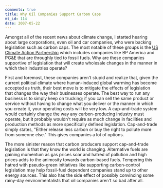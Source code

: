 ```yaml
--- 
comments: true
title: Why Oil Companies Support Carbon Caps
mt_id: 114
date: 2007-05-22
---
```

Amongst all of the recent news about climate change, I started hearing about large corporations, even oil and car companies, who were backing legislation such as carbon caps.  The most notable of these groups is the [US Climate Action Partnership](http://en.wikipedia.org/wiki/U.S._Climate_Action_Partnership) which includes companies like BP America and PG&E that are throughly tied to fossil fuels.  Why are these companies supportive of legislation that will create wholesale changes in the manner in which their industries operate?

First and foremost, these companies aren't stupid and realize that, given the current political climate where human-induced global warming has become accepted as truth, their best move is to mitigate the effects of legislation that changes the way their businesses operate.  The best way to run any business is to simply keep on trucking; if you can sell the same product or service without having to change what you deliver or the manner in which you create it, your operating costs will be very low.  A cap-and-trade system would certainly change the way any carbon-producing industry must operate, but it probably wouldn't require as much change in facilities and production methods as more specifically defined legislation.  Cap-and-trade simply states, "Either release less carbon or buy the right to pollute more from someone else."  This gives companies a lot of options.

The more sinister reason that carbon producers support cap-and-trade legislation is that they know the world is changing.  Alternative fuels are gaining momentum as gas prices soar and hatred of pollution and high prices adds to the animosity towards carbon-based fuels.  Tempering this hatred with pseudo-green initiatives like supporting carbon-control legislation may help fossil-fuel dependent companies stand up to other energy sources.  This also has the side effect of possibly convincing some rainy-day environmentalists that oil companies aren't so bad after all.
